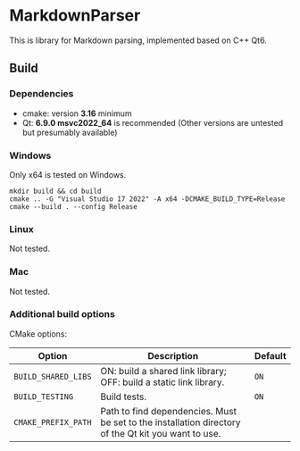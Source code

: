 # MarkdownParser

This is library for Markdown parsing, implemented based on C++ Qt6.

## Build

### Dependencies

- cmake: version **3.16** minimum
- Qt: **6.9.0 msvc2022\_64** is recommended (Other versions are untested but presumably available)

### Windows
Only x64 is tested on Windows.

    mkdir build && cd build
    cmake .. -G "Visual Studio 17 2022" -A x64 -DCMAKE_BUILD_TYPE=Release
    cmake --build . --config Release

### Linux
Not tested.

### Mac
Not tested.

### Additional build options
CMake options:

| Option              | Description                                                                                         | Default |
|---------------------|-----------------------------------------------------------------------------------------------------|---------|
| `BUILD_SHARED_LIBS` | ON: build a shared link library; OFF: build a static link library.                                  | `ON`    |
| `BUILD_TESTING`     | Build tests.                                                                                        | `ON`    |
| `CMAKE_PREFIX_PATH` | Path to find dependencies. Must be set to the installation directory of the Qt kit you want to use. |         |